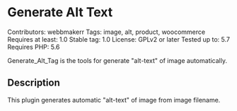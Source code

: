 # Generate Alt Text
Contributors: webbmakerr
Tags: image, alt, product, woocommerce
Requires at least: 1.0
Stable tag: 1.0
License: GPLv2 or later
Tested up to: 5.7
Requires PHP: 5.6

Generate_Alt_Tag is the tools for generate "alt-text" of image automatically.

## Description

This plugin generates automatic "alt-text" of image from image filename.
